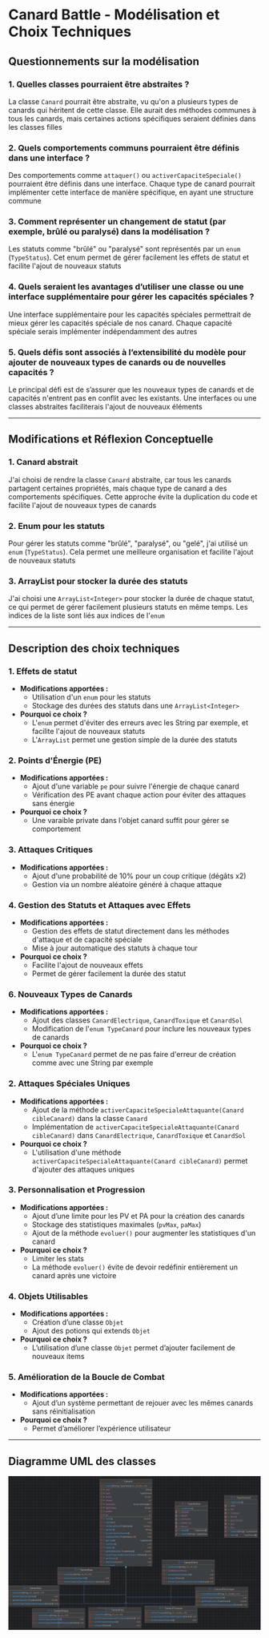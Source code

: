 # Canard Battle - Modélisation et Choix Techniques

## Questionnements sur la modélisation

### 1. Quelles classes pourraient être abstraites ?
La classe `Canard` pourrait être abstraite, vu qu'on a plusieurs types de canards qui héritent de cette classe. Elle aurait des méthodes communes à tous les canards, mais certaines actions spécifiques seraient définies dans les classes filles

### 2. Quels comportements communs pourraient être définis dans une interface ?
Des comportements comme `attaquer()` ou `activerCapaciteSpeciale()` pourraient être définis dans une interface. Chaque type de canard pourrait implémenter cette interface de manière spécifique, en ayant une structure commune

### 3. Comment représenter un changement de statut (par exemple, brûlé ou paralysé) dans la modélisation ?
Les statuts comme "brûlé" ou "paralysé" sont représentés par un `enum` (`TypeStatus`). Cet enum permet de gérer facilement les effets de statut et facilite l'ajout de nouveaux statuts

### 4. Quels seraient les avantages d’utiliser une classe ou une interface supplémentaire pour gérer les capacités spéciales ?
Une interface supplémentaire pour les capacités spéciales permettrait de mieux gérer les capacités spéciale de nos canard. Chaque capacité spéciale serais implémenter indépendamment des autres

### 5. Quels défis sont associés à l’extensibilité du modèle pour ajouter de nouveaux types de canards ou de nouvelles capacités ?
Le principal défi est de s’assurer que les nouveaux types de canards et de capacités n'entrent pas en conflit avec les existants. Une interfaces ou une classes abstraites faciliterais l'ajout de nouveaux éléments

---

## Modifications et Réflexion Conceptuelle

### 1. Canard abstrait
J'ai choisi de rendre la classe `Canard` abstraite, car tous les canards partagent certaines propriétés, mais chaque type de canard a des comportements spécifiques. Cette approche évite la duplication du code et facilite l'ajout de nouveaux types de canards

### 2. Enum pour les statuts
Pour gérer les statuts comme "brûlé", "paralysé", ou "gelé", j'ai utilisé un `enum` (`TypeStatus`). Cela permet une meilleure organisation et facilite l'ajout de nouveaux statuts

### 3. ArrayList pour stocker la durée des statuts
J'ai choisi une `ArrayList<Integer>` pour stocker la durée de chaque statut, ce qui permet de gérer facilement plusieurs statuts en même temps. Les indices de la liste sont liés aux indices de l'`enum`

---

## Description des choix techniques

### 1. Effets de statut
- **Modifications apportées :**
  - Utilisation d'un `enum` pour les statuts
  - Stockage des durées des statuts dans une `ArrayList<Integer>`
- **Pourquoi ce choix ?**
  - L'`enum` permet d'éviter des erreurs avec les String par exemple, et facilite l'ajout de nouveaux statuts
  - L'`ArrayList` permet une gestion simple de la durée des statuts

### 2. Points d'Énergie (PE)
- **Modifications apportées :**
  - Ajout d'une variable `pe` pour suivre l'énergie de chaque canard
  - Vérification des PE avant chaque action pour éviter des attaques sans énergie
- **Pourquoi ce choix ?**
  - Une varaible private dans l'objet canard suffit pour gérer se comportement

### 3. Attaques Critiques
- **Modifications apportées :**
  - Ajout d'une probabilité de 10% pour un coup critique (dégâts x2)
  - Gestion via un nombre aléatoire généré à chaque attaque

### 4. Gestion des Statuts et Attaques avec Effets
- **Modifications apportées :**
  - Gestion des effets de statut directement dans les méthodes d'attaque et de capacité spéciale
  - Mise à jour automatique des statuts à chaque tour
- **Pourquoi ce choix ?**
  - Facilite l'ajout de nouveaux effets
  - Permet de gérer facilement la durée des statut
    
### 6. Nouveaux Types de Canards
- **Modifications apportées :**
  - Ajout des classes `CanardElectrique`, `CanardToxique` et `CanardSol`
  - Modification de l'`enum TypeCanard` pour inclure les nouveaux types de canards
- **Pourquoi ce choix ?**
  - L'`enum TypeCanard` permet de ne pas faire d'erreur de création comme avec une String par exemple

### 2. Attaques Spéciales Uniques
- **Modifications apportées :**
  - Ajout de la méthode `activerCapaciteSpecialeAttaquante(Canard cibleCanard)` dans la classe `Canard`
  - Implémentation de `activerCapaciteSpecialeAttaquante(Canard cibleCanard)` dans `CanardElectrique`, `CanardToxique` et `CanardSol`
- **Pourquoi ce choix ?**
  - L'utilisation d'une méthode `activerCapaciteSpecialeAttaquante(Canard cibleCanard)` permet d'ajouter des attaques uniques

### 3. Personnalisation et Progression
- **Modifications apportées :**
  - Ajout d’une limite pour les PV et PA pour la création des canards
  - Stockage des statistiques maximales (`pvMax`, `paMax`)
  - Ajout de la méthode `evoluer()` pour augmenter les statistiques d'un canard
- **Pourquoi ce choix ?**
  - Limiter les stats
  - La méthode `evoluer()` évite de devoir redéfinir entièrement un canard après une victoire

### 4. Objets Utilisables
- **Modifications apportées :**
  - Création d’une classe `Objet`
  - Ajout des potions qui extends `Objet`
- **Pourquoi ce choix ?**
  - L’utilisation d’une classe `Objet` permet d’ajouter facilement de nouveaux items

### 5. Amélioration de la Boucle de Combat
- **Modifications apportées :**
  - Ajout d’un système permettant de rejouer avec les mêmes canards sans réinitialisation
- **Pourquoi ce choix ?**
  - Permet d’améliorer l’expérience utilisateur

---

## Diagramme UML des classes
![Texte alternatif](Diagramme-classe.png)
